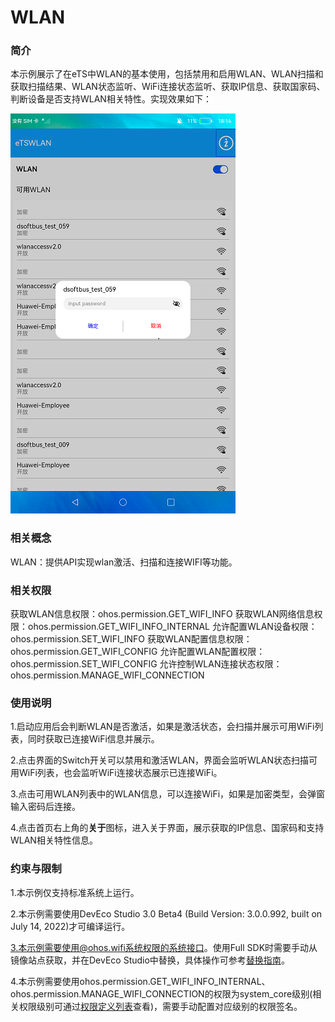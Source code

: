 # WLAN

### 简介

本示例展示了在eTS中WLAN的基本使用，包括禁用和启用WLAN、WLAN扫描和获取扫描结果、WLAN状态监听、WiFi连接状态监听、获取IP信息、获取国家码、判断设备是否支持WLAN相关特性。实现效果如下：

![password](screenshots/device/password.png)

### 相关概念

WLAN：提供API实现wlan激活、扫描和连接WIFI等功能。

### 相关权限

获取WLAN信息权限：ohos.permission.GET_WIFI_INFO
获取WLAN网络信息权限：ohos.permission.GET_WIFI_INFO_INTERNAL
允许配置WLAN设备权限：ohos.permission.SET_WIFI_INFO
获取WLAN配置信息权限：ohos.permission.GET_WIFI_CONFIG
允许配置WLAN配置权限：ohos.permission.SET_WIFI_CONFIG
允许控制WLAN连接状态权限：ohos.permission.MANAGE_WIFI_CONNECTION

### 使用说明

1.启动应用后会判断WLAN是否激活，如果是激活状态，会扫描并展示可用WiFi列表，同时获取已连接WiFi信息并展示。

2.点击界面的Switch开关可以禁用和激活WLAN，界面会监听WLAN状态扫描可用WiFi列表，也会监听WiFi连接状态展示已连接WiFi。

3.点击可用WLAN列表中的WLAN信息，可以连接WiFi，如果是加密类型，会弹窗输入密码后连接。

4.点击首页右上角的**关于**图标，进入关于界面，展示获取的IP信息、国家码和支持WLAN相关特性信息。

### 约束与限制

1.本示例仅支持标准系统上运行。

2.本示例需要使用DevEco Studio 3.0 Beta4 (Build Version: 3.0.0.992, built on July 14, 2022)才可编译运行。

3.本示例需要使用@ohos.wifi系统权限的系统接口。使用Full SDK时需要手动从镜像站点获取，并在DevEco Studio中替换，具体操作可参考[替换指南](https://gitee.com/openharmony/docs/blob/master/zh-cn/application-dev/quick-start/full-sdk-switch-guide.md)。

4.本示例需要使用ohos.permission.GET_WIFI_INFO_INTERNAL、ohos.permission.MANAGE_WIFI_CONNECTION的权限为system_core级别(相关权限级别可通过[权限定义列表](https://gitee.com/openharmony/docs/blob/master/zh-cn/application-dev/security/permission-list.md)查看)，需要手动配置对应级别的权限签名。